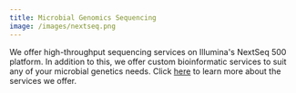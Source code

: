 ```yaml
---
title: Microbial Genomics Sequencing
image: /images/nextseq.png
---
```

We offer high-throughput sequencing services on Illumina's NextSeq 500 platform. In addition to this, we offer custom bioinformatic services to suit any of your microbial genetics needs. Click [here]({{site.baseurl}}/sequencing.html) to learn more about the services we offer.